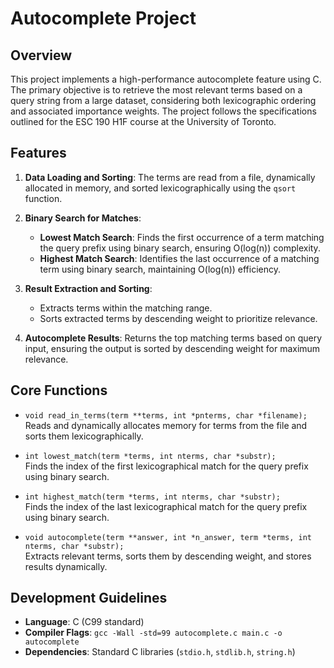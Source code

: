 # Autocomplete Project 

## Overview
This project implements a high-performance autocomplete feature using C. The primary objective is to retrieve the most relevant terms based on a query string from a large dataset, considering both lexicographic ordering and associated importance weights. The project follows the specifications outlined for the ESC 190 H1F course at the University of Toronto.

## Features
1. **Data Loading and Sorting**: The terms are read from a file, dynamically allocated in memory, and sorted lexicographically using the `qsort` function.

2. **Binary Search for Matches**:
   - **Lowest Match Search**: Finds the first occurrence of a term matching the query prefix using binary search, ensuring O(log(n)) complexity.
   - **Highest Match Search**: Identifies the last occurrence of a matching term using binary search, maintaining O(log(n)) efficiency.

3. **Result Extraction and Sorting**:
   - Extracts terms within the matching range.
   - Sorts extracted terms by descending weight to prioritize relevance.

4. **Autocomplete Results**: Returns the top matching terms based on query input, ensuring the output is sorted by descending weight for maximum relevance.

## Core Functions
- `void read_in_terms(term **terms, int *pnterms, char *filename);`  
  Reads and dynamically allocates memory for terms from the file and sorts them lexicographically.

- `int lowest_match(term *terms, int nterms, char *substr);`  
  Finds the index of the first lexicographical match for the query prefix using binary search.

- `int highest_match(term *terms, int nterms, char *substr);`  
  Finds the index of the last lexicographical match for the query prefix using binary search.

- `void autocomplete(term **answer, int *n_answer, term *terms, int nterms, char *substr);`  
  Extracts relevant terms, sorts them by descending weight, and stores results dynamically.

## Development Guidelines
- **Language**: C (C99 standard)
- **Compiler Flags**: `gcc -Wall -std=99 autocomplete.c main.c -o autocomplete`
- **Dependencies**: Standard C libraries (`stdio.h`, `stdlib.h`, `string.h`)
